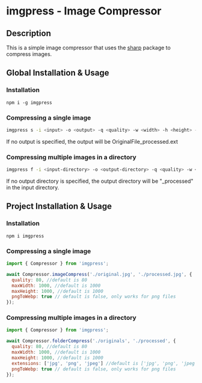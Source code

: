 # imgpress - Image Compressor

## Description

This is a simple image compressor that uses the [sharp](https://www.npmjs.com/package/sharp) package to compress images.

## Global Installation & Usage

### Installation

```npm i -g imgpress```

### Compressing a single image

```bash
imgpress s -i <input> -o <output> -q <quality> -w <width> -h <height> -p <webp compression for png files>
```

If no output is specified, the output will be OriginalFile_processed.ext

### Compressing multiple images in a directory

```bash
imgpress f -i <input-directory> -o <output-directory> -q <quality> -w <width> -h <height> -p <webp compression for png files>
```

If no output directory is specified, the output directory will be "_processed" in the input directory.

## Project Installation & Usage

### Installation

```npm i imgpress```

### Compressing a single image

```javascript
import { Compressor } from 'imgpress';

await Compressor.imageCompress('./original.jpg', './processed.jpg', {
  quality: 80, //default is 80
  maxWidth: 1000, //default is 1000
  maxHeight: 1000, //default is 1000
  pngToWebp: true // default is false, only works for png files
});
```

### Compressing multiple images in a directory

```javascript
import { Compressor } from 'imgpress';

await Compressor.folderCompress('./originals', './processed', {
  quality: 80, //default is 80
  maxWidth: 1000, //default is 1000
  maxHeight: 1000, //default is 1000
  extensions: ['jpg', 'png', 'jpeg'] //default is ['jpg', 'png', 'jpeg'], images to process by extension
  pngToWebp: true // default is false, only works for png files
});
```
